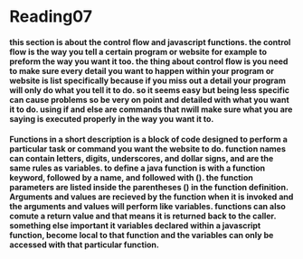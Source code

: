 # Reading07

#### this section is about the control flow and javascript functions. the control flow is the way you tell a certain program or website for example to preform the way you want it too. the thing about control flow is you need to make sure every detail you want to happen within your program or website is list specifically because if you miss out a detail your program will only do what you tell it to do. so it seems easy but being less specific can cause problems so be very on point and detailed with what you want it to do. using if and else are commands that nwill make sure what you are saying is executed properly in the way you want it to.

#### Functions in a short description is a block of code designed to perform a particular task or command you want the website to do. function names can contain letters, digits, underscores, and dollar signs, and are the same rules as variables. to define a java function is with a function keyword, followed by a name, and followed with (). the function parameters are listed inside the parentheses () in the function definition. Arguments and values are recieved by the function when it is invoked and the arguments and values will perform like variables. functions can also comute a return value and that means it is returned back to the caller. something else important it variables declared within a javascript function, become local to that function and the variables can only be accessed with that particular function.